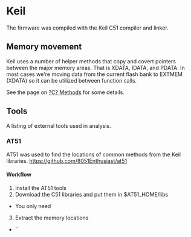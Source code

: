 # Keil

The firmware was compiled with the Keil C51 compiler and linker.

## Memory movement
Keil uses a number of helper methods that copy and covert pointers between the major memory areas. That is XDATA, IDATA, and PDATA. In most cases we're moving data from the current flash bank to EXTMEM (XDATA) so it can be utilized between function calls.

See the page on [?C? Methods](https://developer.arm.com/documentation/ka004580/latest) for some details.


## Tools
A listing of external tools used in analysis.

### AT51
AT51 was used to find the locations of common methods from the Keil libraries.
https://github.com/8051Enthusiast/at51

#### Workflow
1. Install the AT51 tools
2. Download the C51 libraries and put them in $AT51_HOME/libs
  * You only need
3. Extract the memory locations
  * ``



